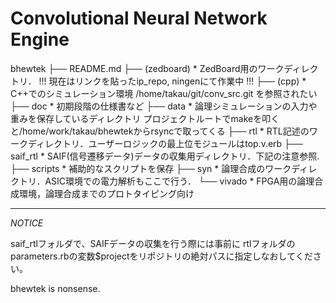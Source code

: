 # Convolutional Neural Network Engine

bhewtek
├── README.md
├── (zedboard)
      * ZedBoard用のワークディレクトリ．
        !!! 現在はリンクを貼ったip_repo, ningenにて作業中 !!!
├── (cpp)
      * C++でのシミュレーション環境
        /home/takau/git/conv_src.git を参照されたい
├── doc
      * 初期段階の仕様書など
├── data
      * 論理シミュレーションの入力や重みを保存しているディレクトリ
        プロジェクトルートでmakeを叩くと/home/work/takau/bhewtekからrsyncで取ってくる
├── rtl
      * RTL記述のワークディレクトリ．ユーザーロジックの最上位モジュールはtop.v.erb
├── saif_rtl
      * SAIF(信号遷移データ)データの収集用ディレクトリ．下記の注意参照.
├── scripts
      * 補助的なスクリプトを保存
├── syn
      * 論理合成のワークディレクトリ．ASIC環境での電力解析もここで行う．
└── vivado
      * FPGA用の論理合成環境，論理合成までのプロトタイピング向け

-----------------------------------

*NOTICE*

saif_rtlフォルダで、SAIFデータの収集を行う際には事前に
rtlフォルダのparameters.rbの変数$projectをリポジトリの絶対パスに指定しなおしてください。

bhewtek is nonsense.
